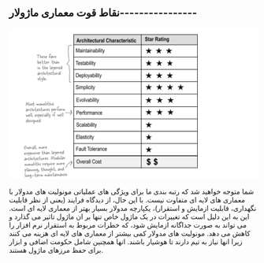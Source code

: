 ## نقاط قوت معماری ماژولار----------------

![](./Images/Pasted%20image%2020240424211826.png)

شما متوجه خواهید شد که رتبه بندی ما برای ویژگی های عملیاتی مونولیت های مدولار با معماری های لایه ای متفاوت نیست. با این حال، از دیدگاه فرایند (یعنی از نظر قابلیت نگهداری، قابلیت ازمایش و استقرار)، یکپارچه مدولار بسیار بهتر از معماری لایه ای است. این به این دلیل است که تغییرات در یک ماژول خاص تنها بر ان ماژول تاثیر می گذارد و می تواند به صورت جداگانه ازمایش شود، که خطرات مربوط به استقرار نرم افزار را کاهش می دهد. مونولیت های مدولار کمی بیشتر از معماری های لایه ای هزینه می کنند زیرا انها نیاز به تیم دارند تا هوشیار باشند. انها همچنین شامل حکومت اضافی و ابزار برای حفظ مرزهای ماژول هستند.
